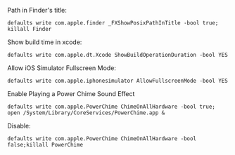Path in Finder's title:
```
defaults write com.apple.finder _FXShowPosixPathInTitle -bool true; killall Finder
```

Show build time in xcode:
```
defaults write com.apple.dt.Xcode ShowBuildOperationDuration -bool YES
```

Allow iOS Simulator Fullscreen Mode:
```
defaults write com.apple.iphonesimulator AllowFullscreenMode -bool YES
```


Enable Playing a Power Chime Sound Effect
```
defaults write com.apple.PowerChime ChimeOnAllHardware -bool true; open /System/Library/CoreServices/PowerChime.app &
```

Disable:
```
defaults write com.apple.PowerChime ChimeOnAllHardware -bool false;killall PowerChime
```
